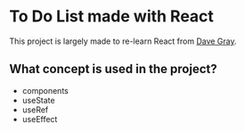 # To Do List made with React

This project is largely made to re-learn React from [Dave Gray](https://www.github.com/gitdagray).

## What concept is used in the project?

- components
- useState
- useRef
- useEffect
